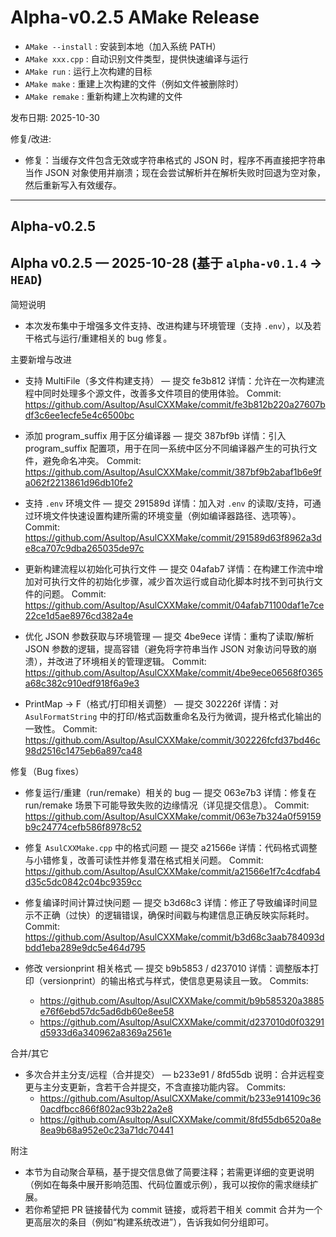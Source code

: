 # Alpha-v0.2.5 AMake Release

- `AMake --install` : 安装到本地（加入系统 PATH）
- `AMake xxx.cpp` : 自动识别文件类型，提供快速编译与运行
- `AMake run` : 运行上次构建的目标
- `AMake make` : 重建上次构建的文件（例如文件被删除时）
- `AMake remake` : 重新构建上次构建的文件

发布日期: 2025-10-30

修复/改进:

- 修复：当缓存文件包含无效或字符串格式的 JSON 时，程序不再直接把字符串当作 JSON 对象使用并崩溃；现在会尝试解析并在解析失败时回退为空对象，然后重新写入有效缓存。

---
Alpha-v0.2.5
---

## Alpha v0.2.5 — 2025-10-28 (基于 `alpha-v0.1.4` → `HEAD`)

简短说明
- 本次发布集中于增强多文件支持、改进构建与环境管理（支持 `.env`），以及若干格式与运行/重建相关的 bug 修复。

主要新增与改进
- 支持 MultiFile（多文件构建支持） — 提交 fe3b812
	详情：允许在一次构建流程中同时处理多个源文件，改善多文件项目的使用体验。
	Commit: https://github.com/Asultop/AsulCXXMake/commit/fe3b812b220a27607bdf3c6ee1ecfe5e4c6500bc

- 添加 program_suffix 用于区分编译器 — 提交 387bf9b
	详情：引入 program_suffix 配置项，用于在同一系统中区分不同编译器产生的可执行文件，避免命名冲突。
	Commit: https://github.com/Asultop/AsulCXXMake/commit/387bf9b2abaf1b6e9fa062f2213861d96db10fe2

- 支持 `.env` 环境文件 — 提交 291589d
	详情：加入对 `.env` 的读取/支持，可通过环境文件快速设置构建所需的环境变量（例如编译器路径、选项等）。
	Commit: https://github.com/Asultop/AsulCXXMake/commit/291589d63f8962a3de8ca707c9dba265035de97c

- 更新构建流程以初始化可执行文件 — 提交 04afab7
	详情：在构建工作流中增加对可执行文件的初始化步骤，减少首次运行或自动化脚本时找不到可执行文件的问题。
	Commit: https://github.com/Asultop/AsulCXXMake/commit/04afab71100daf1e7ce22ce1d5ae8976cd382a4e

- 优化 JSON 参数获取与环境管理 — 提交 4be9ece
	详情：重构了读取/解析 JSON 参数的逻辑，提高容错（避免将字符串当作 JSON 对象访问导致的崩溃），并改进了环境相关的管理逻辑。
	Commit: https://github.com/Asultop/AsulCXXMake/commit/4be9ece06568f0365a68c382c910edf918f6a9e3

- PrintMap -> F（格式/打印相关调整） — 提交 302226f
	详情：对 `AsulFormatString` 中的打印/格式函数重命名及行为微调，提升格式化输出的一致性。
	Commit: https://github.com/Asultop/AsulCXXMake/commit/302226fcfd37bd46c98d2516c1475eb6a897ca48

修复（Bug fixes）
- 修复运行/重建（run/remake）相关的 bug — 提交 063e7b3
	详情：修复在 run/remake 场景下可能导致失败的边缘情况（详见提交信息）。
	Commit: https://github.com/Asultop/AsulCXXMake/commit/063e7b324a0f59159b9c24774cefb586f8978c52

- 修复 `AsulCXXMake.cpp` 中的格式问题 — 提交 a21566e
	详情：代码格式调整与小错修复，改善可读性并修复潜在格式相关问题。
	Commit: https://github.com/Asultop/AsulCXXMake/commit/a21566e1f7c4cdfab4d35c5dc0842c04bc9359cc

- 修复编译时间计算过快问题 — 提交 b3d68c3
	详情：修正了导致编译时间显示不正确（过快）的逻辑错误，确保时间戳与构建信息正确反映实际耗时。
	Commit: https://github.com/Asultop/AsulCXXMake/commit/b3d68c3aab784093dbdd1eba289e9dc5e464d795

- 修改 versionprint 相关格式 — 提交 b9b5853 / d237010
	详情：调整版本打印（versionprint）的输出格式与样式，使信息更易读且一致。
	Commits:
	- https://github.com/Asultop/AsulCXXMake/commit/b9b585320a3885e76f6ebd57dc5ad6db60e8ee58
	- https://github.com/Asultop/AsulCXXMake/commit/d237010d0f03291d5933d6a340962a8369a2561e

合并/其它
- 多次合并主分支/远程（合并提交） — b233e91 / 8fd55db
	说明：合并远程变更与主分支更新，含若干合并提交，不含直接功能内容。
	Commits:
	- https://github.com/Asultop/AsulCXXMake/commit/b233e914109c360acdfbcc866f802ac93b22a2e8
	- https://github.com/Asultop/AsulCXXMake/commit/8fd55db6520a8e8ea9b68a952e0c23a71dc70441

附注
- 本节为自动聚合草稿，基于提交信息做了简要注释；若需更详细的变更说明（例如在每条中展开影响范围、代码位置或示例），我可以按你的需求继续扩展。
- 若你希望把 PR 链接替代为 commit 链接，或将若干相关 commit 合并为一个更高层次的条目（例如“构建系统改进”），告诉我如何分组即可。

